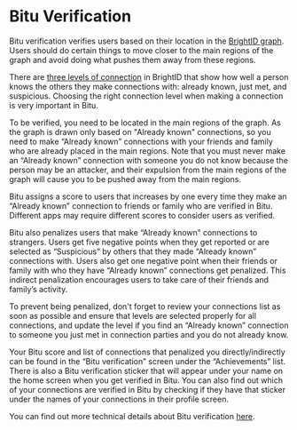# Bitu Verification

Bitu verification verifies users based on their location in the [BrightID graph](https://explorer.brightid.org/). Users should do certain things to move closer to the main regions of the graph and avoid doing what pushes them away from these regions.

There are [three levels of connection](../making-connections/connection-levels.md) in BrightID that show how well a person knows the others they make connections with: already known, just met, and suspicious. Choosing the right connection level when making a connection is very important in Bitu.

To be verified, you need to be located in the main regions of the graph. As the graph is drawn only based on "Already known" connections, so you need to make “Already known” connections with your friends and family who are already placed in the main regions. Note that you must never make an “Already known” connection with someone you do not know because the person may be an attacker, and their expulsion from the main regions of the graph will cause you to be pushed away from the main regions.

Bitu assigns a score to users that increases by one every time they make an “Already known” connection to friends or family who are verified in Bitu. Different apps may require different scores to consider users as verified.

Bitu also penalizes users that make “Already known” connections to strangers. Users get five negative points when they get reported or are selected as “Suspicious” by others that they made “Already known” connections with. Users also get one negative point when their friends or family with who they have “Already known” connections get penalized. This indirect penalization encourages users to take care of their friends and family’s activity.

To prevent being penalized, don't forget to review your connections list as soon as possible and ensure that levels are selected properly for all connections, and update the level if you find an “Already known” connection to someone you just met in connection parties and you do not already know.

Your Bitu score and list of connections that penalized you directly/indirectly can be found in the “Bitu verification” screen under the “Achievements” list. There is also a Bitu verification sticker that will appear under your name on the home screen when you get verified in Bitu. You can also find out which of your connections are verified in Bitu by checking if they have that sticker under the names of your connections in their profile screen.

You can find out more technical details about Bitu verification [here](https://yazdaaniam.medium.com/what-is-markaz-verification-level-47397372c8eb).
